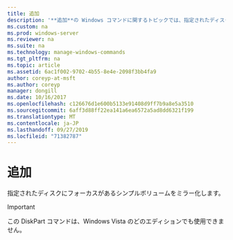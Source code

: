 ```yaml
---
title: 追加
description: '**追加**の Windows コマンドに関するトピックでは、指定されたディスクにフォーカスがあるシンプルボリュームをミラー化します。'
ms.custom: na
ms.prod: windows-server
ms.reviewer: na
ms.suite: na
ms.technology: manage-windows-commands
ms.tgt_pltfrm: na
ms.topic: article
ms.assetid: 6ac1f002-9702-4b55-8e4e-2098f3bb4fa9
author: coreyp-at-msft
ms.author: coreyp
manager: dongill
ms.date: 10/16/2017
ms.openlocfilehash: c126676d1e600b5133e91408d9ff7b9a8e5a3510
ms.sourcegitcommit: 6aff3d88ff22ea141a6ea6572a5ad8dd6321f199
ms.translationtype: MT
ms.contentlocale: ja-JP
ms.lasthandoff: 09/27/2019
ms.locfileid: "71382787"
---
```

# <a name="add"></a>追加



指定されたディスクにフォーカスがあるシンプルボリュームをミラー化します。

> [!IMPORTANT]
> この DiskPart コマンドは、Windows Vista のどのエディションでも使用できません。

